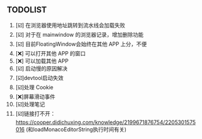 ## TODOLIST

1. [☑️] 在浏览器使用地址跳转到流水线会加载失败
2. [☑️] 对于在 mainwindow 的浏览器记录，增加删除功能
3. [☑️] 目前FloatingWindow会始终在其他 APP 上分，不便
4. [❌] 可以打开其他 APP 的窗口
5. [❌] 可以加载其他 APP
6. [☑️] 启动慢的原因解决
7. [☑️]devtool启动失效
8. [☑️]处理 Cookie
9. [❌]屏幕滑动事件
10. [☑️]处理笔记
11. [☑️]链接打不开：https://cooper.didichuxing.com/knowledge/2199671876754/2205301575016 (和loadMonacoEditorString执行时间有关)
